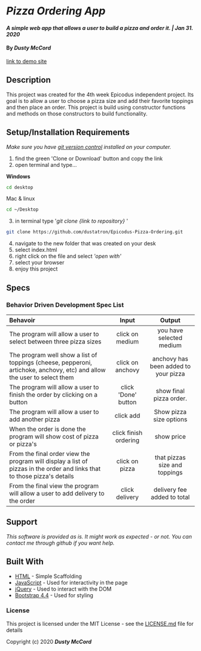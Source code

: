 # _Pizza Ordering App_

#### _A simple web app that allows a user to build a pizza and order it. | Jan 31. 2020_

#### By _**Dusty McCord**_
[link to demo site](https://dustatron.github.io/Epicodus-Pizza-Ordering/)

## Description

This project was created for the 4th week Epicodus independent project. Its goal is to allow a user to choose a pizza size and add their favorite toppings and then place an order. This project is build using constructor functions and methods on those constructors to build functionality.


## Setup/Installation Requirements

_Make sure you have [git version control](https://git-scm.com/downloads) installed on your computer._

1. find the green 'Clone or Download' button and copy the link
2. open terminal and type...

**Windows**
```sh 
cd desktop
```

 Mac & linux 
 ```sh
 cd ~/Desktop
 ```

 3. in terminal type '_git clone {link to repository}_ '

```sh
git clone https://github.com/dustatron/Epicodus-Pizza-Ordering.git
```

4. navigate to the new folder that was created on your desk
5. select index.html
6. right click on the file and select _'open with'_
7. select your browser
8. enjoy this project


## Specs
### Behavior Driven Development Spec List

Behavoir | Input | Output
:-------|:-----:|:------:
The program will allow a user to select between three pizza sizes | click on medium | you have selected medium
The program well show a list of toppings (cheese, pepperoni, artichoke, anchovy, etc) and allow the user to select them | click on anchovy | anchovy has been added to your pizza
The program will allow a user to finish the order by clicking on a button | click 'Done' button | show final pizza order.
The program will allow a user to add another pizza | click add | Show pizza size options
When the order is done the program will show cost of pizza or pizza's | click finish ordering | show price
From the final order view the program will display a list of pizzas in the order and links that to those pizza's details | click on pizza | that pizzas size and toppings
From the final view the program will allow a user to add delivery to the order | click delivery | delivery fee added to total

## Support 

_This software is provided as is. It might work as expected - or not. You can contact me through github if you want help._


## Built With

* [HTML](https://developer.mozilla.org/en-US/docs/Web/HTML) - Simple Scaffolding
* [JavaScript](https://developer.mozilla.org/en-US/docs/Web/JavaScript) - Used for interactivity in the page
* [jQuery](https://jquery.com/) - Used to interact with the DOM
* [Bootstrap 4.4](https://getbootstrap.com/) - Used for styling

### License

This project is licensed under the MIT License - see the [LICENSE.md](LICENSE.md) file for details

Copyright (c) 2020 **_Dusty McCord_**

